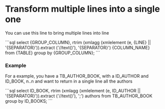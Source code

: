 # Transform multiple lines into a single one

You can use this line to bring multiple lines into line

´´´sql
select 
   {GROUP_COLUMN},
   rtrim (xmlagg (xmlelement (e, {LINE} || '{SEPARATOR}')).extract ('//text()'), '{SEPARATOR}') {COLUMN_NAME}
from 
   {TABLE}
group by 
   {GROUP_COLUMN};
´´´

### Example

For a example, you have a TB_AUTHOR_BOOK, with a ID_AUTHOR and ID_BOOK, n..n and want to return in a single line all the authors

´´´sql
select 
   ID_BOOK,
   rtrim (xmlagg (xmlelement (e, ID_AUTHOR || '{SEPARATOR}')).extract ('//text()'), ';') authors
from 
   TB_AUTHOR_BOOK
group by 
   ID_BOOKS;
´´´